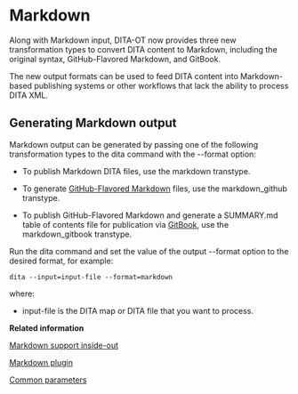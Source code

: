 # Markdown

Along with Markdown input, DITA-OT now provides three new transformation types to convert DITA content to Markdown, including the original syntax, GitHub-Flavored Markdown, and GitBook.

The new output formats can be used to feed DITA content into Markdown-based publishing systems or other workflows that lack the ability to process DITA XML.

## Generating Markdown output

Markdown output can be generated by passing one of the following transformation types to the dita command with the --format option:

-   To publish Markdown DITA files, use the markdown transtype.

-   To generate [GitHub-Flavored Markdown](https://github.github.com/gfm/) files, use the markdown\_github transtype.

-   To publish GitHub-Flavored Markdown and generate a SUMMARY.md table of contents file for publication via [GitBook](https://www.gitbook.com), use the markdown\_gitbook transtype.


Run the dita command and set the value of the output --format option to the desired format, for example:

```
dita --input=input-file --format=markdown
```

where:

-   input-file is the DITA map or DITA file that you want to process.

**Related information**  


[Markdown support inside-out](https://www.oxygenxml.com/events/2017/dita-ot_day.html#Markdown_support_inside-out)

[Markdown plugin](https://www.oxygenxml.com/events/2015/dita-ot_day.html#Markdown_plugin)

[Common parameters](../parameters/parameters-base.md)

